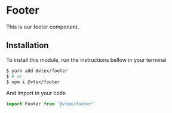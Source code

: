 # Footer

This is our footer component.

## Installation

To install this module, run the instructions bellow in your terminal

```sh
$ yarn add @vtex/footer
$ # or
$ npm i @vtex/footer
```

And import in your code

```js
import Footer from '@vtex/footer'
```

